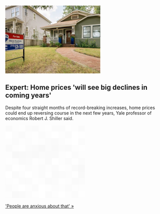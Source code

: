 
![Expert: Home prices 'will see big declines in coming years'](./20211003175844.png)
## Expert: Home prices 'will see big declines in coming years'

Despite four straight months of record-breaking increases, home prices could end up reversing course in the next few years, Yale professor of economics Robert J. Shiller said.

![pic](../square_bg.png)

['People are anxious about that' »](https://www.yahoo.com/money/home-prices-will-see-big-declines-in-coming-years-225857861.html)
